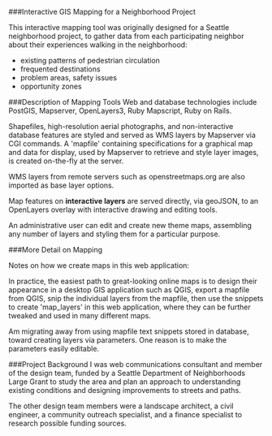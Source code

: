 ###Interactive GIS Mapping for a Neighborhood Project



This interactive mapping tool was originally designed for a Seattle neighborhood project, to gather data from each participating neighbor about their experiences walking in the neighborhood:

* existing patterns of pedestrian circulation
* frequented destinations
* problem areas, safety issues
* opportunity zones

###Description of Mapping Tools
Web and database technologies include PostGIS, Mapserver, OpenLayers3, Ruby Mapscript, Ruby on Rails.

Shapefiles, high-resolution aerial photographs, and non-interactive database features are styled and served as WMS layers by Mapserver via CGI commands. A 'mapfile' containing specifications for a graphical map and data for display, used by Mapserver to retrieve and style layer images, is created on-the-fly at the server.  

WMS layers from remote servers such as openstreetmaps.org are also imported as base layer options.

Map features on **interactive layers** are served directly, via geoJSON, to an OpenLayers overlay with interactive drawing and editing tools.

An administrative user can edit and create new theme maps, assembling any number of layers and styling them for a particular purpose.



###More Detail on Mapping

Notes on how we create maps in this web application:

In practice, the easiest path to great-looking online maps is to design their appearance
in a desktop GIS application such as QGIS, export a mapfile from QGIS, snip the
individual layers from the mapfile, then use the snippets to create 'map_layers'
in this web application, where they can be further tweaked and used in many different maps.

Am migrating away from using mapfile text snippets stored in database, toward creating layers via parameters. One reason is to make the parameters easily editable. 

###Project Background
I was web communications consultant and member of the design team, funded by a Seattle Department of Neighborhoods Large Grant to study the area and plan an approach to understanding existing conditions and designing improvements to streets and paths. 

The other design team members were a landscape architect, a civil engineer, a community outreach specialist, and a finance specialist to research possible funding sources. 


